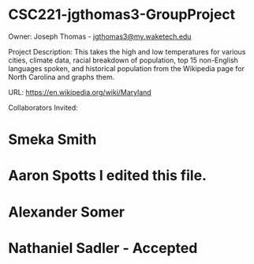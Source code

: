 # CSC221-jgthomas3-GroupProject

Owner: Joseph Thomas - jgthomas3@my.waketech.edu

Project Description: This takes the high and low temperatures for various cities, climate data, racial breakdown of population, top 15 non-English languages spoken, and historical population from the Wikipedia page for North Carolina and graphs them.

URL: https://en.wikipedia.org/wiki/Maryland

Collaborators Invited:
# Smeka Smith
# Aaron Spotts I edited this file.
# Alexander Somer
# Nathaniel Sadler - Accepted
